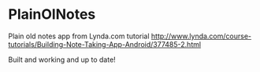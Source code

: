 # PlainOlNotes
Plain old notes app from Lynda.com tutorial
http://www.lynda.com/course-tutorials/Building-Note-Taking-App-Android/377485-2.html

Built and working and up to date!

